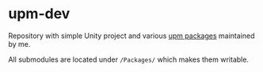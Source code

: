 # upm-dev
Repository with simple Unity project and various [upm packages](https://github.com/skibitsky?tab=repositories&q=upm-package&type=&language=c%23) maintained by me.

All submodules are located under `/Packages/` which makes them writable.

